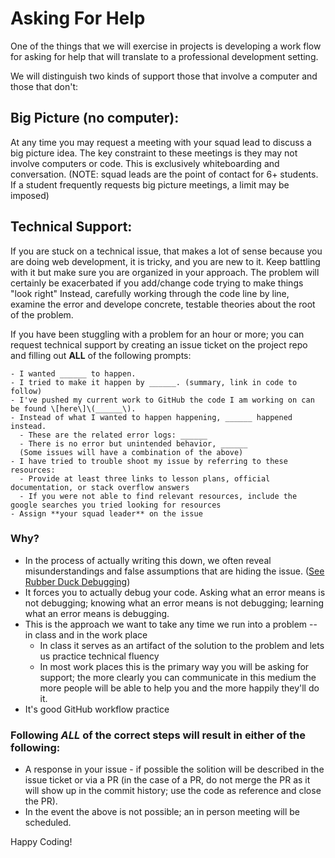 # Asking For Help

One of the things that we will exercise in projects is developing a work flow for asking for help that will translate to a professional development setting.

We will distinguish two kinds of support those that involve a computer and those that don't:

## Big Picture (no computer):

At any time you may request a meeting with your squad lead to discuss a big picture idea. The key constraint to these meetings is they may not involve computers or code. This is exclusively whiteboarding and conversation. (NOTE: squad leads are the point of contact for 6+ students. If a student frequently requests big picture meetings, a limit may be imposed)

## Technical Support:

If you are stuck on a technical issue, that makes a lot of sense because you are doing web development, it is tricky, and you are new to it.
Keep battling with it but make sure you are organized in your approach.
The problem will certainly be exacerbated if you add/change code trying to make things "look right"
Instead, carefully working through the code line by line, examine the error and develope concrete, testable theories about the root of the problem.

If you have been stuggling with a problem for an hour or more; you can request technical support by creating  an issue ticket on the project repo and filling out **ALL** of the following prompts:

    - I wanted ______ to happen.
    - I tried to make it happen by ______. (summary, link in code to follow)
    - I've pushed my current work to GitHub the code I am working on can be found \[here\]\(______\).
    - Instead of what I wanted to happen happening, ______ happened instead.
      - These are the related error logs: ______
      - There is no error but unintended behavior, ______
      (Some issues will have a combination of the above)
    - I have tried to trouble shoot my issue by referring to these resources:
      - Provide at least three links to lesson plans, official documentation, or stack overflow answers
      - If you were not able to find relevant resources, include the google searches you tried looking for resources
    - Assign **your squad leader** on the issue

### Why?

- In the process of actually writing this down, we often reveal misunderstandings and false assumptions that are hiding the issue. ([See Rubber Duck Debugging](https://en.wikipedia.org/wiki/Rubber_duck_debugging))
- It forces you to actually debug your code. Asking what an error means is not debugging; knowing what an error means is not debugging; learning what an error means is debugging.
- This is the approach we want to take any time we run into a problem -- in class and in the work place
  - In class it serves as an artifact of the solution to the problem and lets us practice technical fluency
  - In most work places this is the primary way you will be asking for support; the more clearly you can communicate in this medium the more people will be able to help you and the more happily they'll do it.
- It's good GitHub workflow practice

### Following _**ALL**_ of the correct steps will result in either of the following:

- A response in your issue - if possible the solition will be described in the issue ticket or via a PR (in the case of a PR, do not merge the PR as it will show up in the commit history; use the code as reference and close the PR).
- In the event the above is not possible; an in person meeting will be scheduled.

Happy Coding!
